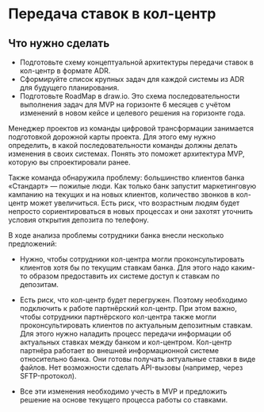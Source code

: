 # Передача ставок в кол-центр


## Что нужно сделать
- Подготовьте схему концептуальной архитектуры передачи ставок в кол-центр в формате ADR.
- Сформируйте список крупных задач для каждой системы из ADR для будущего планирования.
- Подготовьте RoadMap в draw.io. Это схема последовательности выполнения задач для MVP на горизонте
6 месяцев с учётом изменений в новом кейсе и целевого решения на горизонте года.


Менеджер проектов из команды цифровой трансформации занимается подготовкой дорожной карты проекта.
Для этого ему нужно определить, в какой последовательности команды должны делать изменения в своих
системах. Понять это поможет архитектура MVP, которую вы спроектировали ранее.

Также команда обнаружила проблему: большинство клиентов банка «Стандарт» — пожилые люди. Как только
банк запустит маркетинговую кампанию на текущих и на новых клиентов, количество звонков в кол-центр
может увеличиться. Есть риск, что возрастным людям будет непросто сориентироваться в новых процессах
и они захотят уточнить условия открытия депозита по телефону. 

В ходе анализа проблемы сотрудники банка внесли несколько предложений:

- Нужно, чтобы сотрудники кол-центра могли проконсультировать клиентов хотя бы по текущим ставкам
банка. Для этого надо каким-то образом предоставить их системе доступ к ставкам по депозитам.

- Есть риск, что кол-центр будет перегружен. Поэтому необходимо подключить к работе партнёрский
кол-центр. При этом важно, чтобы сотрудники партнёрского кол-центра также могли проконсультировать
клиентов по актуальным депозитным ставкам. Для этого нужно наладить процесс передачи информации об
актуальных ставках между банком и кол-центром. Кол-центр партнёра работает во внешней информационной
системе относительно банка. Они готовы получать актуальные ставки в виде файлов. Нет возможности
сделать API-вызовы (например, через SFTP-протокол).

- Все эти изменения необходимо учесть в MVP и предложить решение на основе текущего процесса
работы со ставками.
